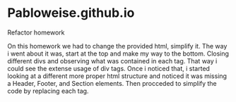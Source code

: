 # Pabloweise.github.io
Refactor homework

On this homework we had to change the provided html, simplify it. The way i went about it was, start at the top and make my way to the bottom. Closing different  divs and observing what was contained in each tag. That way i could see the extense usage of div tags.  Once i noticed that, i started looking at a different more proper html structure and noticed it was missing a Header, Footer, and Section elements. Then procceded to simplify the code by replacing each tag.

